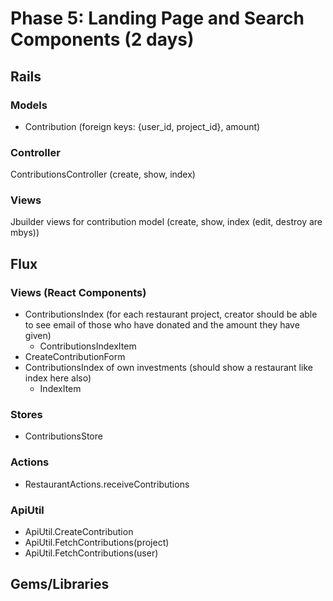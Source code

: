 # Phase 5: Landing Page and Search Components (2 days)

## Rails
### Models
* Contribution (foreign keys: {user_id, project_id}, amount)

### Controller
  ContributionsController (create, show, index)

### Views
  Jbuilder views for contribution model (create, show, index (edit, destroy are mbys))
## Flux
### Views (React Components)
* ContributionsIndex (for each restaurant project, creator should be able
  to see email of those who have donated and the amount they have given)
  - ContributionsIndexItem
* CreateContributionForm
* ContributionsIndex of own investments (should show a restaurant like index here also)
  - IndexItem

### Stores
* ContributionsStore

### Actions
* RestaurantActions.receiveContributions


### ApiUtil
* ApiUtil.CreateContribution
* ApiUtil.FetchContributions(project)
* ApiUtil.FetchContributions(user)


## Gems/Libraries
